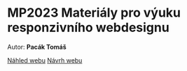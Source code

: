 # MP2023 Materiály pro výuku responzivního webdesignu

Autor: **Pacák Tomáš**

[Náhled webu](https://pslib-cz.github.io/MP2023-24_Pacak-Tomas_Materialy-pro-vyuku-responzivniho-webdesignu)
[Návrh webu](https://www.figma.com/file/lFm6E9FXSLkLFMVzbdbVtn/MP?type=design&node-id=0%3A1&mode=design&t=8FTWOv4ZD5ndvYtF-1)